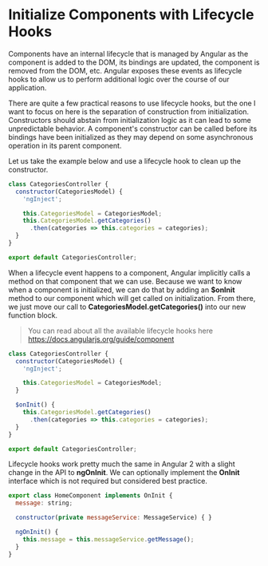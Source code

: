 # Initialize Components with Lifecycle Hooks

Components have an internal lifecycle that is managed by Angular as the component is added to the DOM, its bindings are updated, the component is removed from the DOM, etc. Angular exposes these events as lifecycle hooks to allow us to perform additional logic over the course of our application. 

There are quite a few practical reasons to use lifecycle hooks, but the one I want to focus on here is the separation of construction from initialization. Constructors should abstain from initialization logic as it can lead to some unpredictable behavior. A component's constructor can be called before its bindings have been initialized as they may depend on some asynchronous operation in its parent component. 

Let us take the example below and use a lifecycle hook to clean up the constructor.

```javascript
class CategoriesController {
  constructor(CategoriesModel) {
    'ngInject';

    this.CategoriesModel = CategoriesModel;
    this.CategoriesModel.getCategories()
      .then(categories => this.categories = categories);    
  }
}

export default CategoriesController;
```

When a lifecycle event happens to a component, Angular implicitly calls a method on that component that we can use. Because we want to know when a component is initialized, we can do that by adding an **$onInit** method to our component which will get called on initialization. From there, we just move our call to **CategoriesModel.getCategories()** into our new function block.

> You can read about all the available lifecycle hooks here https://docs.angularjs.org/guide/component

```javascript
class CategoriesController {
  constructor(CategoriesModel) {
    'ngInject';

    this.CategoriesModel = CategoriesModel;
  }

  $onInit() {
    this.CategoriesModel.getCategories()
      .then(categories => this.categories = categories);
  }
}

export default CategoriesController;
```

Lifecycle hooks work pretty much the same in Angular 2 with a slight change in the API to **ngOnInit**. We can optionally implement the **OnInit** interface which is not required but considered best practice.

```javascript
export class HomeComponent implements OnInit {
  message: string;

  constructor(private messageService: MessageService) { }

  ngOnInit() {
    this.message = this.messageService.getMessage();
  }
}
```